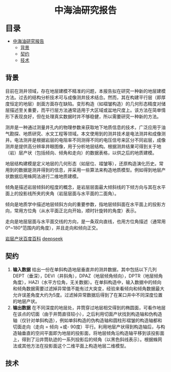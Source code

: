 <style>
    h1 {
        font-family: "黑体";
    }
    h2{
        font-family: "黑体";
    }
</style>
# <center>中海油研究报告</center>
**<font face = "黑体" size = 5>目录</font>**
- [中海油研究报告](#中海油研究报告)
  - [背景](#背景)
  - [契约](#契约)
  - [技术](#技术)
## 背景
目前在测井领域，存在地层建模不精准的问题，本报告拟在研究一种新的地层建模方法。过去的结构分析技术可与成像测井技术结合。然而，其在构建平行层（即厚度恒定的地层）剖面方面存在缺陷。变形构造（如褶皱构造）的几何形态精度对储层描述至关重要，而平行层方法通常适用于大区域或盆地尺度上。该方法在简单情形下表现良好，但在处理真实数据时并不够稳健，所以需要研究一种新的方法。

测井是一种通过测量井孔内的物理参数来获取地下地质信息的技术，广泛应用于油气勘探、地质研究、水文工程等领域。本文使用到的测井技术是电法测井和成像测井。电法测井是根据岩层的电阻率不同测得不同的电压信号来区分不同岩层，成像测井是提供高分辨率井眼图像，用于分析地层结构。根据测井结果可得到关于地（岩）层产状（包括倾向、倾角和走向）的数据表格，以供之后的地质建模。

地层结构建模是定义地层的几何形态（如层位、褶皱等），还原构造演化历史。常用到的数据是测井得到的信息，并采用一些算法来构造地质模型。例如得到地层产状数据后用蛛网法进行二维地质建模。

倾角是描述岩层倾斜的程度的概念，是岩层层面最大倾斜线的下倾方向与其在水平面上的投影线所夹的夹角（岩层层面与水平面的二面角）。

倾向是地质学中描述地层倾斜方向的重要参数，指地层倾斜面在水平面上的投影方向，常用方位角（从水平面正北向开始，顺时针旋转的角度）表示。

走向是地层层面与水平面交线的方向，是一条双向直线，也用方位角描述（通常用0°~180°范围内的角度），并且走向和倾向正交。

[岩层产状百度百科](https://baike.baidu.com/item/%E5%B2%A9%E5%B1%82%E4%BA%A7%E7%8A%B6/5824219)
[deepseek](https://www.deepseek.com/)

## 契约
   1. **输入数据**
     给出一份在单斜构造地层垂直井的测井数据，其中包括以下几列DEPT（垂深），DEVI（井斜角），DPAZ（地层倾角倾向），DPTR（地层倾角角度），HAZI（水平方位角，无关数据）。在单斜构造中，输入数据中的倾向和倾角数据需要过滤掉异常值不能有过大突变，经验来看倾向和倾角数据最大允许误差角度大约为5度。过滤掉异常数据后得到了在某口井中不同深度位置的地层产状。
   2. **输出数据**
     在不同深度的地层处，井筒穿过地层相交得到的椭圆面，可看作地层在该点的切面（由于井筒直径较小），之后利用切面产状找到构造轴和伪构造轴（仅针对单斜构造），例如单斜构造的伪构造轴和圆柱形褶皱的构造轴都和切面走向（走向 = 倾向 +或- 90度）平行。利用地层产状得到构造轴后，与构造轴垂直的空间平面即为地层的投影面，将地层倾角沿构造轴平移到该投影面上，得到了沿井筒轨迹的一系列投影后的倾角（以黑色斜线表示）。根据蛛网法或其他方法在投影面这个二维平面上构造地层二维模型。

## 技术